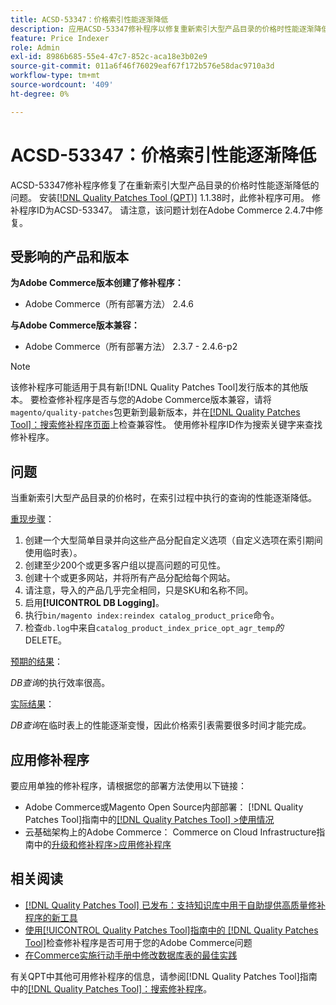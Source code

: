 ```yaml
---
title: ACSD-53347：价格索引性能逐渐降低
description: 应用ACSD-53347修补程序以修复重新索引大型产品目录的价格时性能逐渐降低的Adobe Commerce问题。
feature: Price Indexer
role: Admin
exl-id: 8986b685-55e4-47c7-852c-aca18e3b02e9
source-git-commit: 011a6f46f76029eaf67f172b576e58dac9710a3d
workflow-type: tm+mt
source-wordcount: '409'
ht-degree: 0%

---
```


# ACSD-53347：价格索引性能逐渐降低

ACSD-53347修补程序修复了在重新索引大型产品目录的价格时性能逐渐降低的问题。 安装[[!DNL Quality Patches Tool (QPT)]](https://experienceleague.adobe.com/en/docs/commerce-operations/tools/quality-patches-tool/quality-patches-tool-to-self-serve-quality-patches) 1.1.38时，此修补程序可用。 修补程序ID为ACSD-53347。 请注意，该问题计划在Adobe Commerce 2.4.7中修复。

## 受影响的产品和版本

**为Adobe Commerce版本创建了修补程序：**

* Adobe Commerce（所有部署方法） 2.4.6

**与Adobe Commerce版本兼容：**

* Adobe Commerce（所有部署方法） 2.3.7 - 2.4.6-p2

>[!NOTE]
>
>该修补程序可能适用于具有新[!DNL Quality Patches Tool]发行版本的其他版本。 要检查修补程序是否与您的Adobe Commerce版本兼容，请将`magento/quality-patches`包更新到最新版本，并在[[!DNL Quality Patches Tool]：搜索修补程序页面](https://experienceleague.adobe.com/tools/commerce-quality-patches/index.html)上检查兼容性。 使用修补程序ID作为搜索关键字来查找修补程序。

## 问题

当重新索引大型产品目录的价格时，在索引过程中执行的查询的性能逐渐降低。

<u>重现步骤</u>：

1. 创建一个大型简单目录并向这些产品分配自定义选项（自定义选项在索引期间使用临时表）。
1. 创建至少200个或更多客户组以提高问题的可见性。
1. 创建十个或更多网站，并将所有产品分配给每个网站。
1. 请注意，导入的产品几乎完全相同，只是SKU和名称不同。
1. 启用&#x200B;**[!UICONTROL DB Logging]**。
1. 执行`bin/magento index:reindex catalog_product_price`命令。
1. 检查`db.log`中来自&#x200B;`catalog_product_index_price_opt_agr_temp`*的* DELETE。

<u>预期的结果</u>：

*DB查询*&#x200B;的执行效率很高。

<u>实际结果</u>：

*DB查询*&#x200B;在临时表上的性能逐渐变慢，因此价格索引表需要很多时间才能完成。

## 应用修补程序

要应用单独的修补程序，请根据您的部署方法使用以下链接：

* Adobe Commerce或Magento Open Source内部部署： [!DNL Quality Patches Tool]指南中的[[!DNL Quality Patches Tool] >使用情况](/help/tools/quality-patches-tool/usage.md)
* 云基础架构上的Adobe Commerce： Commerce on Cloud Infrastructure指南中的[升级和修补程序>应用修补程序](https://experienceleague.adobe.com/docs/commerce-cloud-service/user-guide/develop/upgrade/apply-patches.html)

## 相关阅读

* [[!DNL Quality Patches Tool] 已发布：支持知识库中用于自助提供高质量修补程序的新工具](https://experienceleague.adobe.com/en/docs/commerce-operations/tools/quality-patches-tool/quality-patches-tool-to-self-serve-quality-patches)
* [使用[!UICONTROL Quality Patches Tool]指南中的 [!DNL Quality Patches Tool]](/help/tools/quality-patches-tool/patches-available-in-qpt/check-patch-for-magento-issue-with-magento-quality-patches.md)检查修补程序是否可用于您的Adobe Commerce问题
* [在Commerce实施行动手册中修改数据库表的最佳实践](https://experienceleague.adobe.com/en/docs/commerce-operations/implementation-playbook/best-practices/development/modifying-core-and-third-party-tables#why-adobe-recommends-avoiding-modifications)

有关QPT中其他可用修补程序的信息，请参阅[!DNL Quality Patches Tool]指南中的[[!DNL Quality Patches Tool]：搜索修补程序](https://experienceleague.adobe.com/tools/commerce-quality-patches/index.html)。
